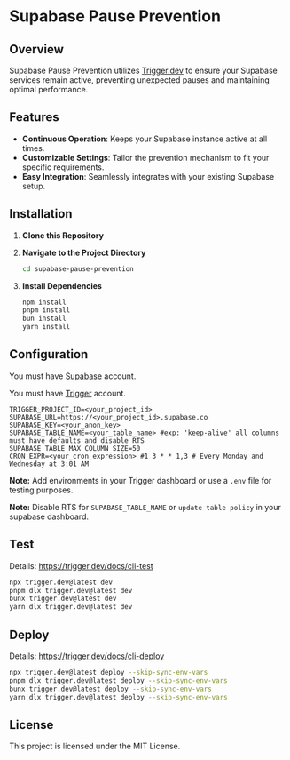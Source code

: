 # Supabase Pause Prevention

## Overview

Supabase Pause Prevention utilizes [Trigger.dev](https://trigger.dev) to ensure your Supabase services remain active, preventing unexpected pauses and maintaining optimal performance.

## Features

- **Continuous Operation**: Keeps your Supabase instance active at all times.
- **Customizable Settings**: Tailor the prevention mechanism to fit your specific requirements.
- **Easy Integration**: Seamlessly integrates with your existing Supabase setup.

## Installation

1. **Clone this Repository**

2. **Navigate to the Project Directory**

    ```bash
    cd supabase-pause-prevention
    ```

3. **Install Dependencies**

    ```bash
    npm install
    pnpm install
    bun install
    yarn install
    ```

## Configuration

You must have [Supabase](https://supabase.com) account.

You must have [Trigger](https://trigger.dev) account.

```env
TRIGGER_PROJECT_ID=<your_project_id>
SUPABASE_URL=https://<your_project_id>.supabase.co
SUPABASE_KEY=<your_anon_key>
SUPABASE_TABLE_NAME=<your_table_name> #exp: 'keep-alive' all columns must have defaults and disable RTS
SUPABASE_TABLE_MAX_COLUMN_SIZE=50
CRON_EXPR=<your_cron_expression> #1 3 * * 1,3 # Every Monday and Wednesday at 3:01 AM
```

**Note:** Add environments in your Trigger dashboard or use a `.env` file for testing purposes.

**Note:** Disable RTS for `SUPABASE_TABLE_NAME` or `update table policy` in your supabase dashboard.

## Test

Details: <https://trigger.dev/docs/cli-test>

```bash
npx trigger.dev@latest dev
pnpm dlx trigger.dev@latest dev
bunx trigger.dev@latest dev
yarn dlx trigger.dev@latest dev
```

## Deploy

Details: <https://trigger.dev/docs/cli-deploy>

```bash
npx trigger.dev@latest deploy --skip-sync-env-vars
pnpm dlx trigger.dev@latest deploy --skip-sync-env-vars
bunx trigger.dev@latest deploy --skip-sync-env-vars
yarn dlx trigger.dev@latest deploy --skip-sync-env-vars
```

## License

This project is licensed under the MIT License.
